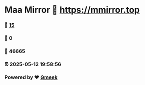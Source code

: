 # Maa Mirror :link: https://mmirror.top 
### :page_facing_up: [15](https://mmirror.top/tag.html) 
### :speech_balloon: 0 
### :hibiscus: 46665 
### :alarm_clock: 2025-05-12 19:58:56 
### Powered by :heart: [Gmeek](https://github.com/Meekdai/Gmeek)
